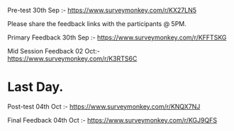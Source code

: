 Pre-test 30th Sep :- https://www.surveymonkey.com/r/KX27LN5 
 
 
Please share the feedback links with the participants @ 5PM.
 
Primary Feedback 30th Sep :-  https://www.surveymonkey.com/r/KFFTSKG 

Mid Session Feedback 02 Oct:- https://www.surveymonkey.com/r/K3RTS6C


# Last Day. 

Post-test 04th Oct :-  https://www.surveymonkey.com/r/KNQX7NJ 


Final Feedback 04th  Oct :- https://www.surveymonkey.com/r/KGJ9QFS 
